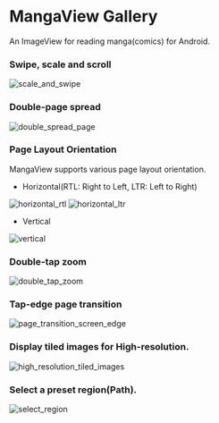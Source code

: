 MangaView Gallery
========

An ImageView for reading manga(comics) for Android.

### Swipe, scale and scroll
![scale_and_swipe](https://user-images.githubusercontent.com/932136/91121347-8b21f300-e6d2-11ea-895c-a74f6095ebfc.gif)

### Double-page spread
![double_spread_page](https://user-images.githubusercontent.com/932136/91121378-9b39d280-e6d2-11ea-9914-c390ae3000ba.gif)

### Page Layout Orientation
MangaView supports various page layout orientation.

 * Horizontal(RTL: Right to Left, LTR: Left to Right)

![horizontal_rtl](https://user-images.githubusercontent.com/932136/91523749-8199c480-e938-11ea-9d2f-b2a4f7268e4a.gif)
![horizontal_ltr](https://user-images.githubusercontent.com/932136/91523849-bad23480-e938-11ea-89fb-66e24bb8d65f.gif)

 * Vertical
 
![vertical](https://user-images.githubusercontent.com/932136/91523666-4bf4db80-e938-11ea-9b71-d46ec06f5ab7.gif)

### Double-tap zoom
![double_tap_zoom](https://github.com/keiji/mangaview/blob/master/gallery/double_tap_zoom.gif)

### Tap-edge page transition

![page_transition_screen_edge](https://github.com/keiji/mangaview/blob/master/gallery/page_transition_screen_edge.gif)

### Display tiled images for High-resolution.

![high_resolution_tiled_images](https://github.com/keiji/mangaview/blob/master/gallery/high_resolution_tiled_images.gif)

### Select a preset region(Path).

![select_region](https://github.com/keiji/mangaview/blob/master/gallery/select_region.gif)
